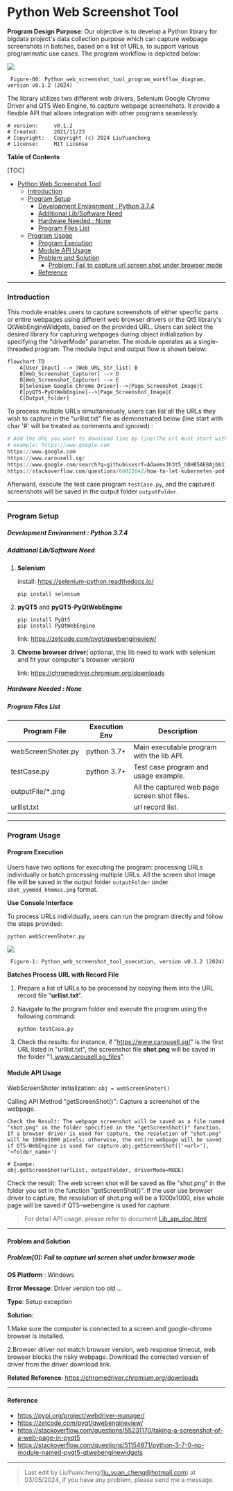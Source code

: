 # Python Web Screenshot Tool

**Program Design Purpose**: Our objective is to develop a Python library for bigdata project's data collection purpose which can capture webpage screenshots in batches, based on a list of URLs, to support various programmatic use cases. The program workflow is depicted below:

![](doc/img/screenshoter.png)

` Figure-00: Python_web_screenshot_tool_program_workflow_diagram, version v0.1.2 (2024)`

The library utilizes two different web drivers, Selenium Google Chrome Driver and QT5 Web Engine, to capture webpage screenshots. It provide a flexible API that allows integration with other programs seamlessly.

```
# version:     v0.1.2
# Created:     2021/11/23
# Copyright:   Copyright (c) 2024 LiuYuancheng
# License:     MIT License
```

**Table of Contents**

[TOC]

- [Python Web Screenshot Tool](#python-web-screenshot-tool)
    + [Introduction](#introduction)
    + [Program Setup](#program-setup)
        * [Development Environment : Python 3.7.4](#development-environment---python-374)
        * [Additional Lib/Software Need](#additional-lib-software-need)
        * [Hardware Needed : None](#hardware-needed---none)
        * [Program Files List](#program-files-list)
    + [Program Usage](#program-usage)
      - [Program Execution](#program-execution)
      - [Module API Usage](#module-api-usage)
      - [Problem and Solution](#problem-and-solution)
        * [Problem: Fail to capture url screen shot under browser mode](#problem--fail-to-capture-url-screen-shot-under-browser-mode)
      - [Reference](#reference)

------

### Introduction

This module enables users to capture screenshots of either specific parts or entire webpages using different web browser drivers or the Qt5 library's QtWebEngineWidgets, based on the provided URL. Users can select the desired library for capturing webpages during object initialization by specifying the "driverMode" parameter. The module operates as a single-threaded program. The module Input and output flow is shown below:

```mermaid
flowchart TD
	A[User_Input] --> |Web_URL_Str_list| B
	B[Web_Screenshot_Capturer] --> D
	B[Web_Screenshot_Capturer] --> E
	D[Selenium Google Chrome Driver]-->|Page_Screenshot_Image|C
	E[pyQT5-PyQtWebEngine]-->|Page_Screenshot_Image|C	
	C[Output_folder]
```

To process multiple URLs simultaneously, users can list all the URLs they wish to capture in the "urllist.txt" file as demonstrated below (line start with char '#' will be treated as comments and ignored) :

```python
# Add the URL you want to download line by line(The url must start with 'http' or 'https' ):
# example: https://www.google.com
https://www.google.com
https://www.carousell.sg/
https://www.google.com/search?q=github&sxsrf=AOaemvJh3t5_h8H85AE8Ajbb1IMnBrRISA%3A1636698503535&source=hp&ei=hwmOYY6mHdGkqtsPq8S9sAY&iflsig=ALs-wAMAAAAAYY4Xl7GLWS16_xc2Q9XrG0p3q277DpkL&oq=&gs_lcp=Cgdnd3Mtd2l6EAEYADIHCCMQ6gIQJzIHCCMQ6gIQJzIHCCMQ6gIQJzIHCCMQ6gIQJzIHCCMQ6gIQJzIHCCMQ6gIQJzINCC4QxwEQowIQ6gIQJzIHCCMQ6gIQJzIHCCMQ6gIQJzIHCCMQ6gIQJ1AAWABgjgdoAXAAeACAAQCIAQCSAQCYAQCwAQo&sclient=gws-wiz
https://stackoverflow.com/questions/66022042/how-to-let-kubernetes-pod-run-a-local-script/66025424
```

Afterward, execute the test case program `testCase.py`, and the captured screenshots will be saved in the output folder `outputFolder`.



------

### Program Setup



##### Development Environment : Python 3.7.4

##### Additional Lib/Software Need

1. **Selenium**

   install: https://selenium-python.readthedocs.io/

   ```
   pip install selenium
   ```

2. **pyQT5** and **pyQT5-PyQtWebEngine**

   ```
   pip install PyQt5
   pip install PyQtWebEngine
   ```

   link: https://zetcode.com/pyqt/qwebengineview/

3. **Chrome browser driver**( optional, this lib need to work with selenium and fit your computer's browser version)

   link: https://chromedriver.chromium.org/downloads


##### Hardware Needed : None

##### Program Files List 

| Program File       | Execution Env | Description                                  |
| ------------------ | ------------- | -------------------------------------------- |
| webScreenShoter.py | python 3.7+   | Main executable program with the lib API.    |
| testCase.py        | python 3.7+   | Test case program and usage example.         |
| outputFile/*.png   |               | All the captured web page screen shot files. |
| urllist.txt        |               | url record list.                             |



------

### Program Usage



#### Program Execution 

Users have two options for executing the program: processing URLs individually or batch processing multiple URLs. All the screen shot image file will be saved in the output folder `outputFolder` under `shot_yymmdd_hhmmss.png` format. 

**Use Console Interface** 

To process URLs individually, users can run the program directly and follow the steps provided:

```
python webScreenShoter.py
```

![](doc/img/execute.png)

` Figure-1: Python_web_screenshot_tool_execution, version v0.1.2 (2024)`

**Batches Process URL with Record File** 

1. Prepare a list of URLs to be processed by copying them into the URL record file "**urllist.txt**".

2. Navigate to the program folder and execute the program using the following command:

   ```
   python testCase.py
   ```

3. Check the results: for instance, if "https://www.carousell.sg/" is the first URL listed in "urllist.txt", the screenshot file **shot.png** will be saved in the folder "1_www.carousell.sg_files".



#### Module API Usage

WebScreenShoter Initialization: `obj = webScreenShoter()`

Calling API Method "getScreenShot()": Capture a screenshot of the webpage.

```
Check the Result: The webpage screenshot will be saved as a file named "shot.png" in the folder specified in the "getScreenShot()" function. If a browser driver is used for capture, the resolution of "shot.png" will be 1000x1000 pixels; otherwise, the entire webpage will be saved if QT5-WebEngine is used for capture.obj.getScreenShot(['<url>'], '<folder_name>')

# Exampe:
obj.getScreenShot(urlList, outputFolder, driverMode=MODE)
```

Check the result: The web screen shot will be saved as file "shot.png" in the folder you set in the function "getScreenShot()". If the user use browser driver to capture, the resolution of shot.png will be a 1000x1000, else  whole page will be saved if QT5-webengine is used for capture.

> For detail API usage, please refer to document [Lib_api_doc.html](Lib_api_doc.html)



------

#### Problem and Solution

##### Problem[0]: Fail to capture url screen shot under browser mode

**OS Platform** : Windows

**Error Message**: Driver version too old ...

**Type**: Setup exception

**Solution**:

1.Make sure the computer is connected to a screen and google-chrome browser is installed. 

2.Browser driver not match browser version, web response timeout, web browser blocks the risky webpage. Download the corrected version of driver from the driver download link. 

**Related Reference**:  https://chromedriver.chromium.org/downloads



------

#### Reference 

- https://pypi.org/project/webdriver-manager/
- https://zetcode.com/pyqt/qwebengineview/
- https://stackoverflow.com/questions/55231170/taking-a-screenshot-of-a-web-page-in-pyqt5
- https://stackoverflow.com/questions/51154871/python-3-7-0-no-module-named-pyqt5-qtwebenginewidgets



------

> Last edit by LiuYuancheng(liu_yuan_cheng@hotmail.com) at 03/05/2024, if you have any problem, please send me a message. 

